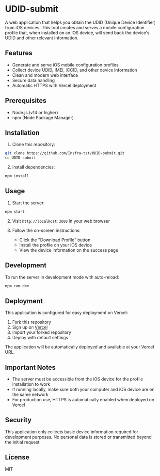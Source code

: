 # UDID-submit

A web application that helps you obtain the UDID (Unique Device Identifier) from iOS devices. This tool creates and serves a mobile configuration profile that, when installed on an iOS device, will send back the device's UDID and other relevant information.

## Features

- Generate and serve iOS mobile configuration profiles
- Collect device UDID, IMEI, ICCID, and other device information
- Clean and modern web interface
- Secure data handling
- Automatic HTTPS with Vercel deployment

## Prerequisites

- Node.js (v14 or higher)
- npm (Node Package Manager)

## Installation

1. Clone this repository:
```bash
git clone https://github.com/Insfra-tst/UDID-submit.git
cd UDID-submit
```

2. Install dependencies:
```bash
npm install
```

## Usage

1. Start the server:
```bash
npm start
```

2. Visit `http://localhost:3000` in your web browser

3. Follow the on-screen instructions:
   - Click the "Download Profile" button
   - Install the profile on your iOS device
   - View the device information on the success page

## Development

To run the server in development mode with auto-reload:
```bash
npm run dev
```

## Deployment

This application is configured for easy deployment on Vercel:

1. Fork this repository
2. Sign up on [Vercel](https://vercel.com)
3. Import your forked repository
4. Deploy with default settings

The application will be automatically deployed and available at your Vercel URL.

## Important Notes

- The server must be accessible from the iOS device for the profile installation to work
- If running locally, make sure both your computer and iOS device are on the same network
- For production use, HTTPS is automatically enabled when deployed on Vercel

## Security

This application only collects basic device information required for development purposes. No personal data is stored or transmitted beyond the initial request.

## License

MIT 
